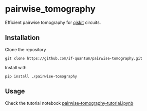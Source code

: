 # pairwise_tomography
Efficient pairwise tomography for [qiskit](https://github.com/Qiskit/qiskit) circuits.


## Installation
Clone the repository

```
git clone https://github.com/if-quantum/pairwise-tomography.git
```

Install with
```
pip install ./pairwise-tomography
```

## Usage
Check the tutorial notebook [pairwise-tomography-tutorial.ipynb](docs/pairwise-tomography-tutorial.ipynb)
